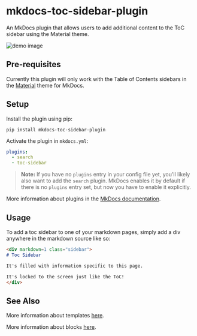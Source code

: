 # mkdocs-toc-sidebar-plugin

An MkDocs plugin that allows users to add additional content to the ToC sidebar using the Material theme. 

![demo image](img/mkdocs-toc-sidebar.png)

## Pre-requisites

Currently this plugin will only work with the Table of Contents sidebars in the [Material](https://github.com/squidfunk/mkdocs-material) theme for MkDocs.

## Setup

Install the plugin using pip:

`pip install mkdocs-toc-sidebar-plugin`

Activate the plugin in `mkdocs.yml`:
```yaml
plugins:
  - search
  - toc-sidebar
```

> **Note:** If you have no `plugins` entry in your config file yet, you'll likely also want to add the `search` plugin. MkDocs enables it by default if there is no `plugins` entry set, but now you have to enable it explicitly.

More information about plugins in the [MkDocs documentation][mkdocs-plugins].

## Usage

To add a toc sidebar to one of your markdown pages, simply add a div anywhere in the markdown source like so:

```markdown
<div markdown=1 class="sidebar">
# Toc Sidebar

It's filled with information specific to this page.

It's locked to the screen just like the ToC!
</div>
```

## See Also

More information about templates [here][mkdocs-template].

More information about blocks [here][mkdocs-block].

[mkdocs-plugins]: http://www.mkdocs.org/user-guide/plugins/
[mkdocs-template]: https://www.mkdocs.org/user-guide/custom-themes/#template-variables
[mkdocs-block]: https://www.mkdocs.org/user-guide/styling-your-docs/#overriding-template-blocks
